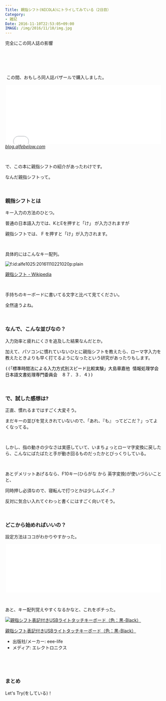 ```yaml
---
Title: 親指シフト(NICOLA)にトライしてみている（2日目）
Category:
- 雑記
Date: 2016-11-10T22:53:05+09:00
IMAGE: /img/2016/11/10/img.jpg
---
```


<p>完全にこの同人誌の影響</p>
<p> </p>
<p><img class="magnifiable" src="https://cdn-ak2.f.st-hatena.com/images/fotolife/a/alfe1025/20010302/20010302173830.jpg" alt="" /></p>
<p> </p>
<p> この間、おもしろ同人誌バザールで購入しました。</p>
<p><iframe class="embed-card embed-blogcard" style="display: block; width: 100%; height: 190px; max-width: 500px; margin: auto;" title="第２回 #おもしろ同人誌バザール の気になってるサークル - FUN YOU BLOG" src="/entry/2016/10/29/%E7%AC%AC%EF%BC%92%E5%9B%9E_%23%E3%81%8A%E3%82%82%E3%81%97%E3%82%8D%E5%90%8C%E4%BA%BA%E8%AA%8C%E3%83%90%E3%82%B6%E3%83%BC%E3%83%AB_%E3%81%AE%E6%B0%97%E3%81%AB%E3%81%AA%E3%81%A3%E3%81%A6%E3%82%8B%E3%82%B5" frameborder="0" scrolling="no"></iframe><cite class="hatena-citation"><a href="/entry/2016/10/29/%E7%AC%AC%EF%BC%92%E5%9B%9E_%23%E3%81%8A%E3%82%82%E3%81%97%E3%82%8D%E5%90%8C%E4%BA%BA%E8%AA%8C%E3%83%90%E3%82%B6%E3%83%BC%E3%83%AB_%E3%81%AE%E6%B0%97%E3%81%AB%E3%81%AA%E3%81%A3%E3%81%A6%E3%82%8B%E3%82%B5">blog.alfebelow.com</a></cite></p>
<p> </p>
<p>で、この本に親指シフトの紹介があったわけです。</p>
<p>なんだ親指シフトって。</p>
<p> </p>

### 親指シフトとは

<p>キー入力の方法のひとつ。</p>
<p>普通の日本語入力では、KとEを押すと「け」 が入力されますが</p>
<p>親指シフトでは、 F を押すと「け」が入力されます。</p>
<p> </p>
<p>具体的にはこんなキー配列。</p>
<p><img class="hatena-fotolife" title="f:id:alfe1025:20161110221020p:plain" src="https://cdn-ak.f.st-hatena.com/images/fotolife/a/alfe1025/20161110/20161110221020.png" alt="f:id:alfe1025:20161110221020p:plain" /></p>
<p><a href="https://ja.wikipedia.org/wiki/%E8%A6%AA%E6%8C%87%E3%82%B7%E3%83%95%E3%83%88">親指シフト - Wikipedia</a></p>
<p> </p>
<p>手持ちのキーボードに書いてる文字と比べて見てください。</p>
<p>全然違うよね。</p>
<p> </p>

### なんで、こんな並びなの？

<p>入力効率と疲れにくさを追及した結果なんだとか。</p>
<p>加えて、パソコンに慣れていないひとに親指シフトを教えたら、ローマ字入力を教えたときよりも早く打てるようになったという研究があったりもします。</p>
<pre style="color: #000000; font-style: normal; font-variant-ligatures: normal; font-variant-caps: normal; font-weight: normal; letter-spacing: normal; orphans: 2; text-align: start; text-indent: 0px; text-transform: none; widows: 2; word-spacing: 0px; -webkit-text-stroke-width: 0px; word-wrap: break-word; white-space: pre-wrap;">((「標準時間法による入力方式別スピード比較実験」大島章嘉他 情報処理学会 日本語文書処理専門委員会　８７．３．４))</pre>
<p> </p>

### で、試した感想は?

<p>正直、慣れるまではすごく大変そう。</p>
<p>まだキーの並びを覚えきれていないので、「あれ、『も』 ってどこだ？」ってよくなってる。</p>
<p> </p>
<p>しかし、指の動きの少なさは実感していて、いまちょっとローマ字変換に戻したら、こんなにばたばたと手が動き回るものだったかとびっくりしている。</p>
<p> </p>
<p>あとデメリットあげるなら、F10キー(ひらがな から 英字変換)が使いづらいことと、</p>
<p>同時押し必須なので、寝転んで打つとかは少しムズイ…?</p>
<p>反対に気合い入れてぐわっと書くにはすごく向いてそう。</p>
<p> </p>

### どこから始めればいいの？

<p>設定方法はココがわかりやすかった。</p>
<p><iframe class="embed-card embed-webcard" style="display: block; width: 100%; height: 155px; max-width: 500px; margin: auto;" title="【Windows】たった5分で！親指シフトを始める！必要なのはUSBメモリーだけ！ やまぶきR 設定方法 | ものくろぼっくす" src="//hatenablog-parts.com/embed?url=https%3A%2F%2Fmono96.jp%2Farchives%2F17834" frameborder="0" scrolling="no"></iframe></p>
<p> </p>
<p>あと、キー配列覚えやすくなるかなと、これをポチった。</p>
<div class="freezed">
<div class="external-link-detail"><a href="https://www.amazon.co.jp/exec/obidos/ASIN/B01I2QP5C6/ab1025-22/"><img class="external-link-detail-image" title="親指シフト表記付きUSBライトタッチキーボード（色：黒-Black）" src="https://ecx.images-amazon.com/images/I/41llOuzyWhL._SL160_.jpg" alt="親指シフト表記付きUSBライトタッチキーボード（色：黒-Black）" /></a>
<div class="external-link-detail-info">
<p class="external-link-detail-title"><a href="https://www.amazon.co.jp/exec/obidos/ASIN/B01I2QP5C6/ab1025-22/">親指シフト表記付きUSBライトタッチキーボード（色：黒-Black）</a></p>
<ul>
<li><span class="external-link-detail-label">出版社/メーカー:</span> eee-life</li>
<li><span class="external-link-detail-label">メディア:</span> エレクトロニクス</li>

</ul>
</div>
<div class="external-link-detail-foot"> </div>
</div>
</div>
<p> </p>

### まとめ

<p>Let's Try(をしている)！</p>
